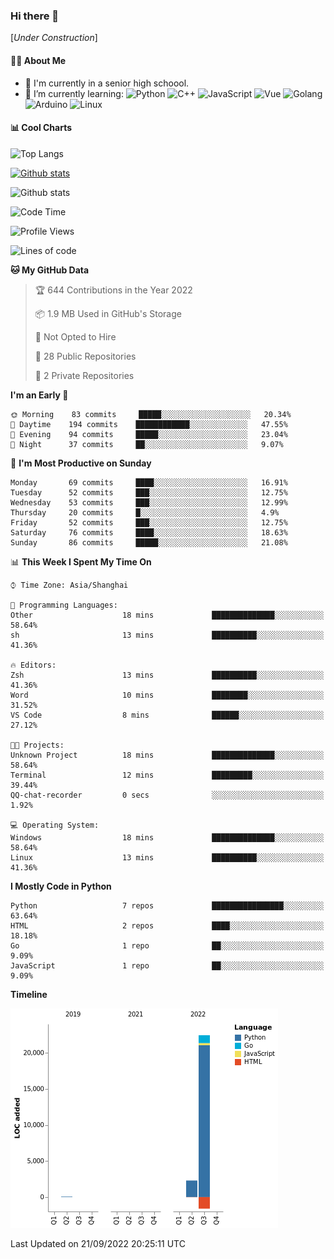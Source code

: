 ### Hi there 👋

\[*Under Construction*\]

<!--
**NoNormalCreeper/NoNormalCreeper** is a ✨ _special_ ✨ repository because its `README.md` (this file) appears on your GitHub profile.

Here are some ideas to get you started:

- 🔭 I’m currently working on ...
- 🌱 I’m currently learning ...
- 👯 I’m looking to collaborate on ...
- 🤔 I’m looking for help with ...
- 💬 Ask me about ...
- 📫 How to reach me: ...
- 😄 Pronouns: ...
- ⚡ Fun fact: ...
-->

#### 👩‍💻 About Me

- 🏫 I'm currently in a senior high schoool.
- 🌱 I’m currently learning: 
![Python](https://img.shields.io/badge/-Python-blue?style=flat-square&logo=Python&logoColor=fff)
![C++](https://img.shields.io/badge/-C%2B%2B-00599C?style=flat-square&logo=C%2B%2B&logoColor=fff)
![JavaScript](https://img.shields.io/badge/-JavaScript-ffca18?style=flat-square&logo=JavaScript&logoColor=fff)
![Vue](https://img.shields.io/badge/-Vue-4FC08D?style=flat-square&logo=Vue.js&logoColor=fff)
![Golang](https://img.shields.io/badge/-Go-007d9c?style=flat-square&logo=Go&logoColor=fff)
![Arduino](https://img.shields.io/badge/-Arduino-00979D?style=flat-square&logo=Arduino&logoColor=fff)
![Linux](https://img.shields.io/badge/-Linux-FCC624?style=flat-square&logo=Linux&logoColor=fff)

#### 📊 Cool Charts

![Top Langs](https://github-readme-stats.vercel.app/api/top-langs/?username=NoNormalCreeper&layout=compact)

[![Github stats](https://github-readme-stats.vercel.app/api?username=NoNormalCreeper&show_icons=true)](https://github.com/anuraghazra/github-readme-stats)

![Github stats](https://github-profile-trophy.vercel.app/?username=NoNormalCreeper)


<!--START_SECTION:waka-->
![Code Time](http://img.shields.io/badge/Code%20Time-110%20hrs%202%20mins-blue)

![Profile Views](http://img.shields.io/badge/Profile%20Views-2-blue)

![Lines of code](https://img.shields.io/badge/From%20Hello%20World%20I%27ve%20Written-23%20Thousand%20lines%20of%20code-blue)

**🐱 My GitHub Data** 

> 🏆 644 Contributions in the Year 2022
 > 
> 📦 1.9 MB Used in GitHub's Storage 
 > 
> 🚫 Not Opted to Hire
 > 
> 📜 28 Public Repositories 
 > 
> 🔑 2 Private Repositories  
 > 
**I'm an Early 🐤** 

```text
🌞 Morning    83 commits     █████░░░░░░░░░░░░░░░░░░░░   20.34% 
🌆 Daytime    194 commits    ████████████░░░░░░░░░░░░░   47.55% 
🌃 Evening    94 commits     █████░░░░░░░░░░░░░░░░░░░░   23.04% 
🌙 Night      37 commits     ██░░░░░░░░░░░░░░░░░░░░░░░   9.07%

```
📅 **I'm Most Productive on Sunday** 

```text
Monday       69 commits     ████░░░░░░░░░░░░░░░░░░░░░   16.91% 
Tuesday      52 commits     ███░░░░░░░░░░░░░░░░░░░░░░   12.75% 
Wednesday    53 commits     ███░░░░░░░░░░░░░░░░░░░░░░   12.99% 
Thursday     20 commits     █░░░░░░░░░░░░░░░░░░░░░░░░   4.9% 
Friday       52 commits     ███░░░░░░░░░░░░░░░░░░░░░░   12.75% 
Saturday     76 commits     ████░░░░░░░░░░░░░░░░░░░░░   18.63% 
Sunday       86 commits     █████░░░░░░░░░░░░░░░░░░░░   21.08%

```


📊 **This Week I Spent My Time On** 

```text
⌚︎ Time Zone: Asia/Shanghai

💬 Programming Languages: 
Other                    18 mins             ██████████████░░░░░░░░░░░   58.64% 
sh                       13 mins             ██████████░░░░░░░░░░░░░░░   41.36%

🔥 Editors: 
Zsh                      13 mins             ██████████░░░░░░░░░░░░░░░   41.36% 
Word                     10 mins             ████████░░░░░░░░░░░░░░░░░   31.52% 
VS Code                  8 mins              ██████░░░░░░░░░░░░░░░░░░░   27.12%

🐱‍💻 Projects: 
Unknown Project          18 mins             ██████████████░░░░░░░░░░░   58.64% 
Terminal                 12 mins             █████████░░░░░░░░░░░░░░░░   39.44% 
QQ-chat-recorder         0 secs              ░░░░░░░░░░░░░░░░░░░░░░░░░   1.92%

💻 Operating System: 
Windows                  18 mins             ██████████████░░░░░░░░░░░   58.64% 
Linux                    13 mins             ██████████░░░░░░░░░░░░░░░   41.36%

```

**I Mostly Code in Python** 

```text
Python                   7 repos             ████████████████░░░░░░░░░   63.64% 
HTML                     2 repos             ████░░░░░░░░░░░░░░░░░░░░░   18.18% 
Go                       1 repo              ██░░░░░░░░░░░░░░░░░░░░░░░   9.09% 
JavaScript               1 repo              ██░░░░░░░░░░░░░░░░░░░░░░░   9.09%

```


**Timeline**

![Chart not found](https://raw.githubusercontent.com/NoNormalCreeper/NoNormalCreeper/main/charts/bar_graph.png) 


 Last Updated on 21/09/2022 20:25:11 UTC
<!--END_SECTION:waka-->

